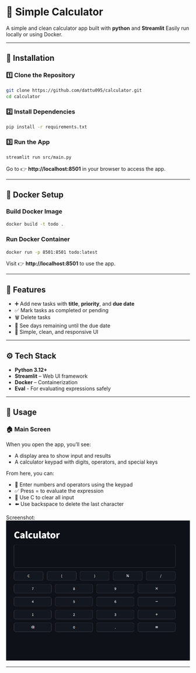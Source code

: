 # 🧮 Simple Calculator

A simple and clean calculator app built with **python** and **Streamlit**
Easily run locally or using Docker.

---

## 🚀 Installation

### 1️⃣ Clone the Repository
```bash
git clone https://github.com/dattu095/calculator.git
cd calculator
```

### 2️⃣ Install Dependencies
```bash
pip install -r requirements.txt
```

### 3️⃣ Run the App
```bash
streamlit run src/main.py
```

Go to 👉 **http://localhost:8501** in your browser to access the app.

---

## 🐳 Docker Setup

### Build Docker Image
```bash
docker build -t todo .
```

### Run Docker Container
```bash
docker run -p 8501:8501 todo:latest
```

Visit 👉 **http://localhost:8501** to use the app.

---

## 📌 Features
- ➕ Add new tasks with **title**, **priority**, and **due date**  
- ✅ Mark tasks as completed or pending  
- 🗑 Delete tasks  
- 📅 See days remaining until the due date  
- 🎨 Simple, clean, and responsive UI

---

## ⚙️ Tech Stack
- **Python 3.12+**
- **Streamlit** – Web UI framework
- **Docker** – Containerization
- **Eval** - For evaluating expressions safely

---

## 📱 Usage
### 🏠 Main Screen
When you open the app, you’ll see:
- A display area to show input and results
- A calculator keypad with digits, operators, and special keys

From here, you can:
- 🔢 Enter numbers and operators using the keypad
- ✅ Press = to evaluate the expression
- 🧹 Use C to clear all input
- ⬅️ Use backspace to delete the last character

Screenshot:
![Main Screen](docs/images/main_page.png)

---
